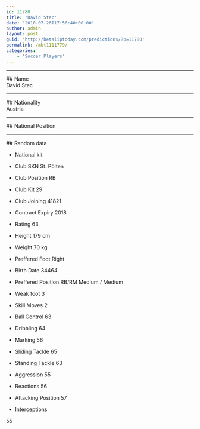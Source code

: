 ```yaml
---
id: 11780
title: 'David Stec'
date: '2010-07-26T17:56:40+00:00'
author: admin
layout: post
guid: 'http://betsliptoday.com/predictions/?p=11780'
permalink: /mbt1111779/
categories:
    - 'Soccer Players'
---
```


- - - - - -

\## Name  
 David Stec

- - - - - -

\## Nationality  
 Austria

- - - - - -

\## National Position

- - - - - -

\## Random data

- National kit
- Club
 SKN St. Pölten

- Club Position
 RB

- Club Kit
 29

- Club Joining
 41821

- Contract Expiry
 2018

- Rating
 63

- Height
 179 cm

- Weight
 70 kg

- Preffered Foot
 Right

- Birth Date
 34464

- Preffered Position
 RB/RM Medium / Medium

- Weak foot
 3

- Skill Moves
 2

- Ball Control
 63

- Dribbling
 64

- Marking
 56

- Sliding Tackle
 65

- Standing Tackle
 63

- Aggression
 55

- Reactions
 56

- Attacking Position
 57

- Interceptions

 55